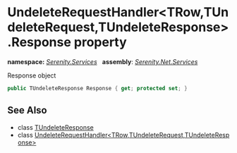 # UndeleteRequestHandler&lt;TRow,TUndeleteRequest,TUndeleteResponse&gt;.Response property
**namespace:** *[Serenity.Services](../../README.md#serenity.services-namespace)*   **assembly**: *[Serenity.Net.Services](../../README.md)*

Response object

```csharp
public TUndeleteResponse Response { get; protected set; }
```

## See Also

* class [TUndeleteResponse](../Serenity.Net.Services/../UndeleteRequestHandler-3.TUndeleteResponse.md)
* class [UndeleteRequestHandler&lt;TRow,TUndeleteRequest,TUndeleteResponse&gt;](../UndeleteRequestHandler-3.md)